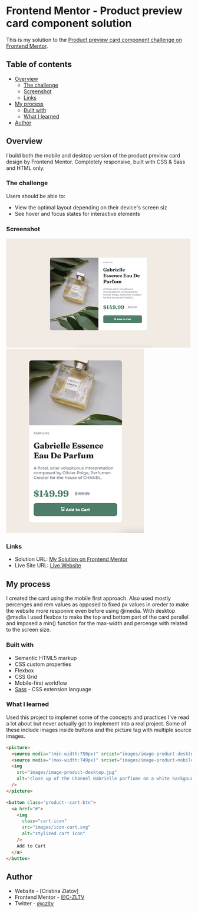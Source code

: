 # Frontend Mentor - Product preview card component solution

This is my solution to the [Product preview card component challenge on Frontend Mentor](https://www.frontendmentor.io/challenges/product-preview-card-component-GO7UmttRfa).

## Table of contents

- [Overview](#overview)
  - [The challenge](#the-challenge)
  - [Screenshot](#screenshot)
  - [Links](#links)
- [My process](#my-process)
  - [Built with](#built-with)
  - [What I learned](#what-i-learned)
- [Author](#author)

## Overview

I build both the mobile and desktop version of the product preview card design by Frontend Mentor. Completely responsive, built with CSS & Sass and HTML only.

### The challenge

Users should be able to:

- View the optimal layout depending on their device's screen siz
- See hover and focus states for interactive elements

### Screenshot

![](images/screenshot-desktop.png)
![](images/screenshot-mobile.png)

### Links

- Solution URL: [My Solution on Frontend Mentor](https://www.frontendmentor.io/solutions/responsive-product-preview-card-cjYeueNf0c)
- Live Site URL: [Live Website](https://c-zltv.github.io/product-preview-card-built-responsive)

## My process

I created the card using the mobile first approach. Also used mostly percenges and rem values as opposed to fixed px values in oreder to make the website more responive even before using @media. With desktop @media I used flexbox to make the top and bottom part of the card parallel and imposed a min() function for the max-width and percenge with related to the screen size.

### Built with

- Semantic HTML5 markup
- CSS custom properties
- Flexbox
- CSS Grid
- Mobile-first workflow
- [Sass](https://sass-lang.com/) - CSS extension language

### What I learned

Used this project to implemet some of the concepts and practices I've read a lot about but never actually got to implement into a real project. Some of these include images inside buttons and the picture tag with multiple source images.

```html
<picture>
  <source media="(min-width:750px)" srcset="images/image-product-desktop.jpg" />
  <source media="(max-width:749px)" srcset="images/image-product-mobile.jpg" />
  <img
    src="images/image-product-desktop.jpg"
    alt="close up of the Channel Babrielle parfiume on a white backgound"
  />
</picture>
```

```html
<button class="product--cart-btn">
  <a href="#">
    <img
      class="cart-icon"
      src="images/icon-cart.svg"
      alt="stylized cart icon"
    />
    Add to Cart
  </a>
</button>
```

## Author

- Website - [Cristina Zlatov]
- Frontend Mentor - [@C-ZLTV](https://www.frontendmentor.io/profile/C-ZLTV)
- Twitter - [@czltv](https://twitter.com/czltv)
